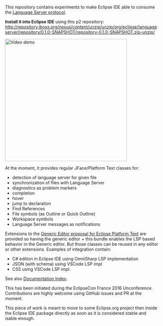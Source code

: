 This repository contains experiments to make Eclipse IDE able to consume the [Language Server protocol](https://github.com/Microsoft/language-server-protocol).

**Install it into Eclipse IDE** using this p2 repository:  http://repository.jboss.org/nexus/content/unzip/unzip/org/eclipse/languageserver/repository/0.1.0-SNAPSHOT/repository-0.1.0-SNAPSHOT.zip-unzip/


[<img alt="Video demo" src="http://content.screencast.com/users/mistria/folders/Default/media/1a860eda-8a50-4668-874c-ee2dd2ef213c/FirstFrame.jpg" width="400px">](http://www.screencast.com/t/Xs3TtaQM)

At the moment, it provides regular JFace/Platform Text classes for:
* detection of language server for given file
* synchronization of files with Language Server
* diagnostics as problem markers
* completion
* hover
* jump to declaration
* Find References
* File symbols (as Outline or Quick Outline)
* Workspace symbols
* Language Server messages as notifications

Extensions to the [Generic Editor proposal for Eclipse Platform Text](https://bugs.eclipse.org/bugs/show_bug.cgi?id=497871) are provided so having the generic editor + this bundle enables the LSP based behavior in the Generic editor. But those classes can be reused in any editor or other extensions. Examples of integration contain:
* C# edition in Eclipse IDE using OmniSharp LSP implementation
* JSON (with schema) using VSCode LSP impl
* CSS using VSCode LSP impl.

See also [Documentation Index](/adoc/index.adoc).

This has been initiated during the EclipseCon France 2016 Unconference. Contributions are highly welcome using GitHub issues and PR at the moment.

This piece of work is meant to move to some Eclipse.org project then inside the Eclipse IDE package directly as soon as it is considered stable and isable enough.
